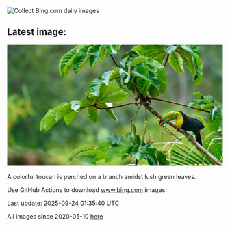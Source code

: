 ![Collect Bing.com daily images](https://github.com/counter2015/bing-daily-images/workflows/Collect%20Bing.com%20daily%20images/badge.svg)
## Latest image:
![](images/ToucanForest.jpg)

A colorful toucan is perched on a branch amidst lush green leaves.

Use GitHub Actions to download www.bing.com images.

Last update: 2025-09-24 01:35:40 UTC

All images since 2020-05-10 [here](https://github.com/counter2015/bing-daily-images/tree/master/images)
